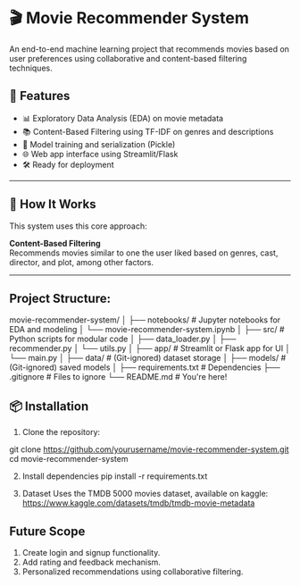 # 🎬 Movie Recommender System

An end-to-end machine learning project that recommends movies based on user preferences using collaborative and content-based filtering techniques.

## 🚀 Features

- 📊 Exploratory Data Analysis (EDA) on movie metadata
- 📚 Content-Based Filtering using TF-IDF on genres and descriptions
- 💾 Model training and serialization (Pickle)
- 🌐 Web app interface using Streamlit/Flask
- 🛠️ Ready for deployment
---

## 🧠 How It Works

This system uses this core approach:

**Content-Based Filtering**  
  Recommends movies similar to one the user liked based on genres, cast, director, and plot, among other factors.

---
## Project Structure:
movie-recommender-system/
│
├── notebooks/ # Jupyter notebooks for EDA and modeling
│ └── movie-recommender-system.ipynb
│
├── src/ # Python scripts for modular code
│ ├── data_loader.py
│ ├── recommender.py
│ └── utils.py
│
├── app/ # Streamlit or Flask app for UI
│ └── main.py
│
├── data/ # (Git-ignored) dataset storage
│
├── models/ # (Git-ignored) saved models
│
├── requirements.txt # Dependencies
├── .gitignore # Files to ignore
└── README.md # You're here!

## 📦 Installation

1. Clone the repository:

git clone https://github.com/yourusername/movie-recommender-system.git
cd movie-recommender-system

2. Install dependencies
pip install -r requirements.txt

3. Dataset 
Uses the TMDB 5000 movies dataset, available on kaggle: https://www.kaggle.com/datasets/tmdb/tmdb-movie-metadata

## Future Scope
1. Create login and signup functionality.
2. Add rating and feedback mechanism.
3. Personalized recommendations using collaborative filtering.
